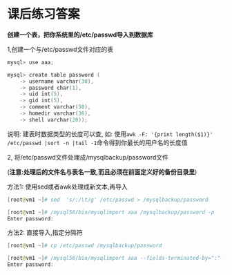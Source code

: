# **课后练习答案**

**创建一个表，把你系统里的/etc/passwd导入到数据库**

1,创建一个与/etc/passwd文件对应的表

~~~powershell
mysql> use aaa;

mysql> create table password (
    -> username varchar(30),		
    -> password char(1),
    -> uid int(5),
    -> gid int(5),
    -> comment varchar(50),
    -> homedir varchar(36),
    -> shell varchar(20));
~~~

说明: 建表时数据类型的长度可以查, 如: 使用`awk -F: '{print length($1)}' /etc/passwd |sort -n |tail -1`命令得到你最长的用户名的长度值

2, 将/etc/passwd文件处理成/mysqlbackup/password文件

(**注意:处理后的文件名与表名一致,而且必须在前面定义好的备份目录里**)

方法1: 使用sed或者awk处理成新文本,再导入

~~~powershell
[root@vm1 ~]# sed  's/:/\t/g' /etc/passwd > /mysqlbackup/password

[root@vm1 ~]# /mysql56/bin/mysqlimport aaa /mysqlbackup/password -p
Enter password:
~~~

方法2: 直接导入,指定分隔符

~~~powershell
[root@vm1 ~]# cp /etc/passwd /mysqlbackup/password		

[root@vm1 ~]# /mysql56/bin/mysqlimport aaa --fields-terminated-by=":" --lines-terminated-by="\n" /mysqlbackup/password -p
Enter password:
~~~